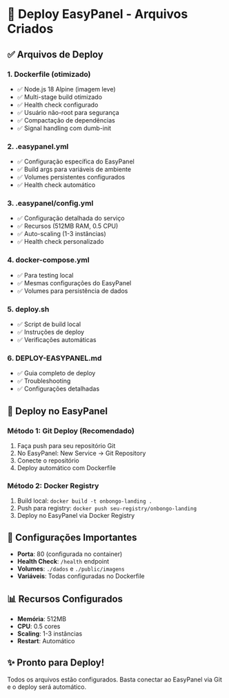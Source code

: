 # 🚀 Deploy EasyPanel - Arquivos Criados

## ✅ Arquivos de Deploy

### 1. **Dockerfile** (otimizado)
- ✅ Node.js 18 Alpine (imagem leve)
- ✅ Multi-stage build otimizado  
- ✅ Health check configurado
- ✅ Usuário não-root para segurança
- ✅ Compactação de dependências
- ✅ Signal handling com dumb-init

### 2. **.easypanel.yml**
- ✅ Configuração específica do EasyPanel
- ✅ Build args para variáveis de ambiente
- ✅ Volumes persistentes configurados
- ✅ Health check automático

### 3. **.easypanel/config.yml**
- ✅ Configuração detalhada do serviço
- ✅ Recursos (512MB RAM, 0.5 CPU)
- ✅ Auto-scaling (1-3 instâncias)
- ✅ Health check personalizado

### 4. **docker-compose.yml**
- ✅ Para testing local
- ✅ Mesmas configurações do EasyPanel
- ✅ Volumes para persistência de dados

### 5. **deploy.sh**
- ✅ Script de build local
- ✅ Instruções de deploy
- ✅ Verificações automáticas

### 6. **DEPLOY-EASYPANEL.md**
- ✅ Guia completo de deploy
- ✅ Troubleshooting
- ✅ Configurações detalhadas

## 🎯 Deploy no EasyPanel

### Método 1: Git Deploy (Recomendado)
1. Faça push para seu repositório Git
2. No EasyPanel: New Service → Git Repository
3. Conecte o repositório
4. Deploy automático com Dockerfile

### Método 2: Docker Registry
1. Build local: `docker build -t onbongo-landing .`
2. Push para registry: `docker push seu-registry/onbongo-landing`
3. Deploy no EasyPanel via Docker Registry

## 🔧 Configurações Importantes

- **Porta**: 80 (configurada no container)
- **Health Check**: `/health` endpoint
- **Volumes**: `./dados` e `./public/imagens`
- **Variáveis**: Todas configuradas no Dockerfile

## 📊 Recursos Configurados

- **Memória**: 512MB
- **CPU**: 0.5 cores
- **Scaling**: 1-3 instâncias
- **Restart**: Automático

## ✨ Pronto para Deploy!

Todos os arquivos estão configurados. Basta conectar ao EasyPanel via Git e o deploy será automático.
